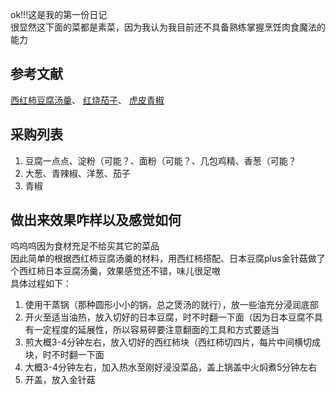 ok!!!这是我的第一份日记  
很显然这下面的菜都是素菜，因为我认为我目前还不具备熟练掌握烹饪肉食魔法的能力  

## 参考文献  
[西红柿豆腐汤羹](https://github.com/Anduin2017/HowToCook/blob/master/dishes/vegetable_dish/%E8%A5%BF%E7%BA%A2%E6%9F%BF%E8%B1%86%E8%85%90%E6%B1%A4%E7%BE%B9/%E8%A5%BF%E7%BA%A2%E6%9F%BF%E8%B1%86%E8%85%90%E6%B1%A4%E7%BE%B9.md)、
[红烧茄子](https://github.com/Anduin2017/HowToCook/blob/master/dishes/vegetable_dish/%E7%BA%A2%E7%83%A7%E8%8C%84%E5%AD%90.md)、
[虎皮青椒](https://github.com/Anduin2017/HowToCook/blob/master/dishes/vegetable_dish/%E8%99%8E%E7%9A%AE%E9%9D%92%E6%A4%92/%E8%99%8E%E7%9A%AE%E9%9D%92%E6%A4%92.md)  

## 采购列表
1. 豆腐一点点、淀粉（可能？、面粉（可能？、几包鸡精、香葱（可能？  
2. 大葱、青辣椒、洋葱、茄子  
3. 青椒

## 做出来效果咋样以及感觉如何
呜呜呜因为食材充足不给买其它的菜品  
因此简单的根据西红柿豆腐汤羹的材料，用西红柿搭配、日本豆腐plus金针菇做了个西红柿日本豆腐汤羹，效果感觉还不错，味儿很足嗷  
具体过程如下：
1. 使用干蒸锅（那种圆形小小的锅，总之煲汤的就行），放一些油充分浸润底部
2. 开火至适当油热，放入切好的日本豆腐，时不时翻一下面（因为日本豆腐不具有一定程度的延展性，所以容易碎要注意翻面的工具和方式要适当
3. 煎大概3-4分钟左右，放入切好的西红柿块（西红柿切四片，每片中间横切成块，时不时翻一下面
4. 大概3-4分钟左右，加入热水至刚好浸没菜品，盖上锅盖中火焖煮5分钟左右
5. 开盖，放入金针菇

